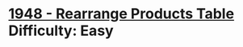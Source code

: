 # [1948 - Rearrange Products Table](https://leetcode.com/problems/rearrange-products-table/) </br> Difficulty: Easy